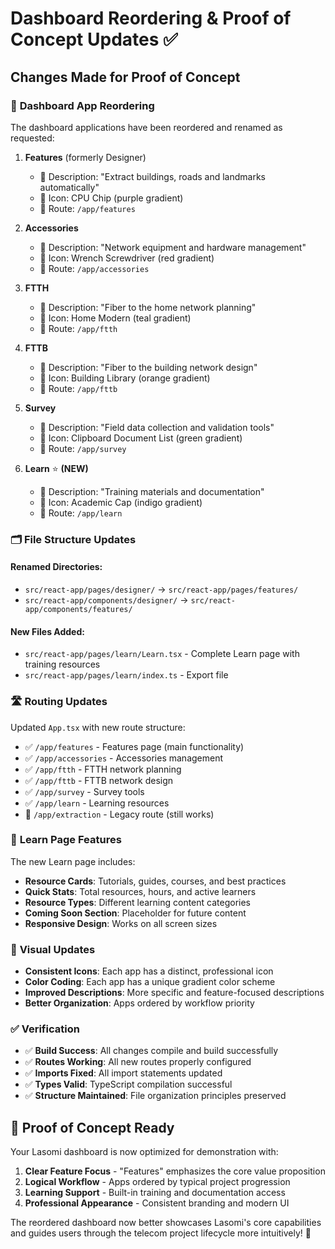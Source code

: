 # Dashboard Reordering & Proof of Concept Updates ✅

## Changes Made for Proof of Concept

### 🔄 **Dashboard App Reordering**

The dashboard applications have been reordered and renamed as requested:

1. **Features** (formerly Designer)
   - 📝 Description: "Extract buildings, roads and landmarks automatically"
   - 🎨 Icon: CPU Chip (purple gradient)
   - 🔗 Route: `/app/features`

2. **Accessories**
   - 📝 Description: "Network equipment and hardware management"
   - 🎨 Icon: Wrench Screwdriver (red gradient)
   - 🔗 Route: `/app/accessories`

3. **FTTH**
   - 📝 Description: "Fiber to the home network planning"
   - 🎨 Icon: Home Modern (teal gradient)
   - 🔗 Route: `/app/ftth`

4. **FTTB**
   - 📝 Description: "Fiber to the building network design" 
   - 🎨 Icon: Building Library (orange gradient)
   - 🔗 Route: `/app/fttb`

5. **Survey**
   - 📝 Description: "Field data collection and validation tools"
   - 🎨 Icon: Clipboard Document List (green gradient)
   - 🔗 Route: `/app/survey`

6. **Learn** ⭐ **(NEW)**
   - 📝 Description: "Training materials and documentation"
   - 🎨 Icon: Academic Cap (indigo gradient)
   - 🔗 Route: `/app/learn`

### 🗂️ **File Structure Updates**

#### Renamed Directories:
- `src/react-app/pages/designer/` → `src/react-app/pages/features/`
- `src/react-app/components/designer/` → `src/react-app/components/features/`

#### New Files Added:
- `src/react-app/pages/learn/Learn.tsx` - Complete Learn page with training resources
- `src/react-app/pages/learn/index.ts` - Export file

### 🛣️ **Routing Updates**

Updated `App.tsx` with new route structure:
- ✅ `/app/features` - Features page (main functionality)
- ✅ `/app/accessories` - Accessories management
- ✅ `/app/ftth` - FTTH network planning
- ✅ `/app/fttb` - FTTB network design
- ✅ `/app/survey` - Survey tools
- ✅ `/app/learn` - Learning resources
- 🔄 `/app/extraction` - Legacy route (still works)

### 📱 **Learn Page Features**

The new Learn page includes:
- **Resource Cards**: Tutorials, guides, courses, and best practices
- **Quick Stats**: Total resources, hours, and active learners
- **Resource Types**: Different learning content categories
- **Coming Soon Section**: Placeholder for future content
- **Responsive Design**: Works on all screen sizes

### 🎨 **Visual Updates**

- **Consistent Icons**: Each app has a distinct, professional icon
- **Color Coding**: Each app has a unique gradient color scheme
- **Improved Descriptions**: More specific and feature-focused descriptions
- **Better Organization**: Apps ordered by workflow priority

### ✅ **Verification**

- ✅ **Build Success**: All changes compile and build successfully
- ✅ **Routes Working**: All new routes properly configured
- ✅ **Imports Fixed**: All import statements updated
- ✅ **Types Valid**: TypeScript compilation successful
- ✅ **Structure Maintained**: File organization principles preserved

## 🎯 **Proof of Concept Ready**

Your Lasomi dashboard is now optimized for demonstration with:
1. **Clear Feature Focus** - "Features" emphasizes the core value proposition
2. **Logical Workflow** - Apps ordered by typical project progression
3. **Learning Support** - Built-in training and documentation access
4. **Professional Appearance** - Consistent branding and modern UI

The reordered dashboard now better showcases Lasomi's core capabilities and guides users through the telecom project lifecycle more intuitively! 🚀